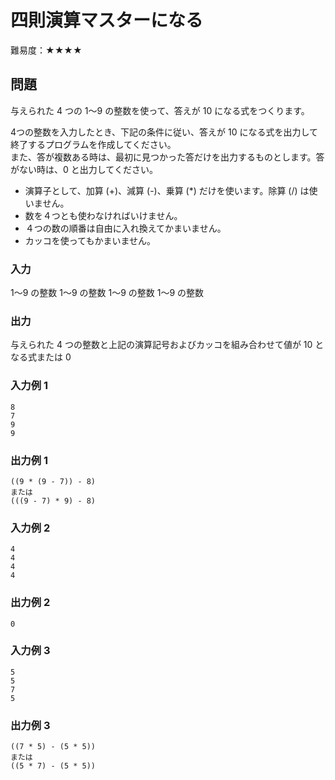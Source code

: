 # 四則演算マスターになる

難易度：★★★★

## 問題

与えられた 4 つの 1～9 の整数を使って、答えが 10 になる式をつくります。

4つの整数を入力したとき、下記の条件に従い、答えが 10 になる式を出力して終了するプログラムを作成してください。  
また、答が複数ある時は、最初に見つかった答だけを出力するものとします。答がない時は、0 と出力してください。

- 演算子として、加算 (+)、減算 (-)、乗算 (*) だけを使います。除算 (/) は使いません。
- 数を４つとも使わなければいけません。
- ４つの数の順番は自由に入れ換えてかまいません。
- カッコを使ってもかまいません。

### 入力

1～9 の整数
1～9 の整数
1～9 の整数
1～9 の整数

### 出力

与えられた 4 つの整数と上記の演算記号およびカッコを組み合わせて値が 10 となる式または 0

### 入力例 1

```
8
7
9
9
```

### 出力例 1

```
((9 * (9 - 7)) - 8)
または
(((9 - 7) * 9) - 8)
```

### 入力例 2

```
4
4
4
4
```

### 出力例 2

```
0
```

### 入力例 3

```
5
5
7
5
```

### 出力例 3

```
((7 * 5) - (5 * 5))
または
((5 * 7) - (5 * 5))
```